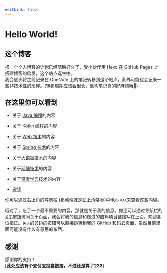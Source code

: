 ```yaml
---
editLink: false
---
```


# Hello World!

## 这个博客
搭一个个人博客的计划已经酝酿好久了，受小伙伴用 Hexo 在 GitHub Pages 上搭建博客的启发，这个站点诞生咯。  
我会逐步将之前记录在 OneNote 上的笔记转移到这个站点，此外可能也会记录一些非技术性的琐碎。(转移周期应该会很长，重构笔记真的好麻烦哦:new_moon_with_face:)

## 在这里你可以看到
+ 关于 [Java 编程](/java/)的内容

+ 关于 [Kotlin 编程](/kotlin/)的内容

+ 关于 [Web 技术](/web/)的内容

+ 关于 [Spring 技术](/spring/)的内容

+ 关于[大数据技术](/bigData/)的内容

+ 关于[前端技术](/frontEnd/)的内容

+ 关于[深度学习技术](/deepLearning/)的内容

+ [杂谈](/tittle-tattle/)

你可以通过右上角的导航栏 (移动端就是左上角咯:laughing:)中`博文-XXX`来查看这些内容。  

哦对了，忘了一个最不重要的内容，那就是关于我的信息。你还可以通过导航栏的[`关于`](/about/)按钮访问关于页面，我会将我的信息和做过的腊鸡项目链接写在上面，欢迎各位指正。`关于`的旁边的按钮可以直接跳转到我的 GitHub 和码云页面，虽然目前里面可能没有什么有意思的东西。

## 感谢
感谢你的支持！  
[**此处应该有个支付宝投食链接，不过还是算了233**]